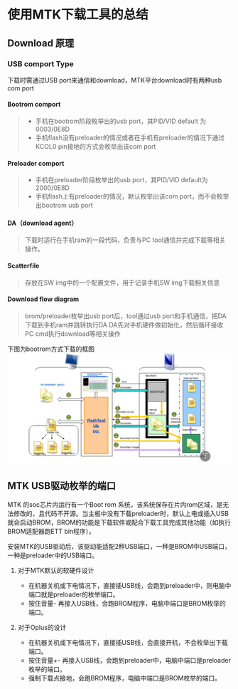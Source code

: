 # 使用MTK下载工具的总结

## Download 原理

### USB comport Type

下载时需通过USB port来通信和download，MTK平台download时有两种usb com port

#### Bootrom comport

>* 手机在bootrom阶段枚举出的usb port，其PID/VID default 为0003/0E8D
>* 手机flash没有preloader的情况或者在手机有preloader的情况下通过KCOL0 pin接地的方式会枚举出该com port

#### Preloader comport

>* 手机在preloader阶段枚举出的usb port，其PID/VID default为2000/0E8D
>* 手机flash上有preloader的情况，默认枚举出该com port，而不会枚举出bootrom usb port
>

#### DA（download agent）

>下载时运行在手机ram的一段代码，负责与PC tool通信并完成下载等相关操作。

#### Scatterfile

>存放在SW img中的一个配置文件，用于记录手机SW img下载相关信息

#### Download flow diagram

>brom/preloader枚举出usb port后，tool通过usb port和手机通信，把DA下载到手机ram并跳转执行DA
>DA先对手机硬件做初始化，然后循环接收PC cmd执行download等相关操作

下图为bootrom方式下载的框图
![1](/tmpimage/MTK下载工具的使用2024-08-05-10-26-50.png)

## MTK USB驱动枚举的端口

MTK 的soc芯片内运行有一个Boot rom 系统，该系统保存在片内rom区域，是无法修改的，且代码不开源。当主板中没有下载preloader时，默认上电或插入USB就会启动BROM，BROM的功能是下载软件或配合下载工具完成其他功能（如执行BROM适配器跑ETT bin程序）。

安装MTK的USB驱动后，该驱动能适配2种USB端口，一种是BROM中USB端口，一种是preloader中的USB端口。

1. 对于MTK默认的软硬件设计

   * 在机器关机或下电情况下，直接插USB线，会跑到preloader中，则电脑中端口就是preloader的枚举端口。
   * 按住音量- 再接入USB线，会跑BROM程序，电脑中端口是BROM枚举的端口。

2. 对于Oplus的设计

   * 在机器关机或下电情况下，直接插USB线，会直接开机，不会枚举出下载端口。
   * 按住音量+- 再接入USB线，会跑到preloader中，电脑中端口是preloader枚举的端口。
   * 强制下载点接地，会跑BROM程序，电脑中端口是BROM枚举的端口。
